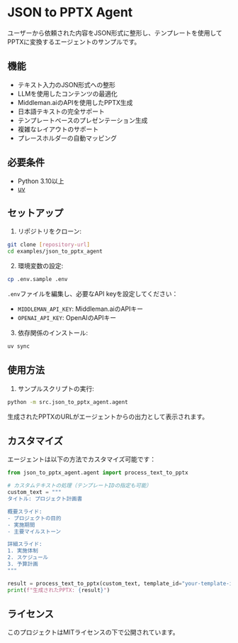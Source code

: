 # JSON to PPTX Agent

ユーザーから依頼された内容をJSON形式に整形し、テンプレートを使用してPPTXに変換するエージェントのサンプルです。

## 機能

- テキスト入力のJSON形式への整形
- LLMを使用したコンテンツの最適化
- Middleman.aiのAPIを使用したPPTX生成
- 日本語テキストの完全サポート
- テンプレートベースのプレゼンテーション生成
- 複雑なレイアウトのサポート
- プレースホルダーの自動マッピング

## 必要条件

- Python 3.10以上
- [uv](https://github.com/astral-sh/uv)

## セットアップ

1. リポジトリをクローン:
```bash
git clone [repository-url]
cd examples/json_to_pptx_agent
```

2. 環境変数の設定:
```bash
cp .env.sample .env
```
`.env`ファイルを編集し、必要なAPI keyを設定してください：
- `MIDDLEMAN_API_KEY`: Middleman.aiのAPIキー
- `OPENAI_API_KEY`: OpenAIのAPIキー

3. 依存関係のインストール:
```bash
uv sync
```

## 使用方法

1. サンプルスクリプトの実行:
```bash
python -m src.json_to_pptx_agent.agent
```

生成されたPPTXのURLがエージェントからの出力として表示されます。

## カスタマイズ

エージェントは以下の方法でカスタマイズ可能です：

```python
from json_to_pptx_agent.agent import process_text_to_pptx

# カスタムテキストの処理（テンプレートIDの指定も可能）
custom_text = """
タイトル: プロジェクト計画書

概要スライド:
- プロジェクトの目的
- 実施期間
- 主要マイルストーン

詳細スライド:
1. 実施体制
2. スケジュール
3. 予算計画
"""

result = process_text_to_pptx(custom_text, template_id="your-template-id")
print(f"生成されたPPTX: {result}")
```

## ライセンス

このプロジェクトはMITライセンスの下で公開されています。
